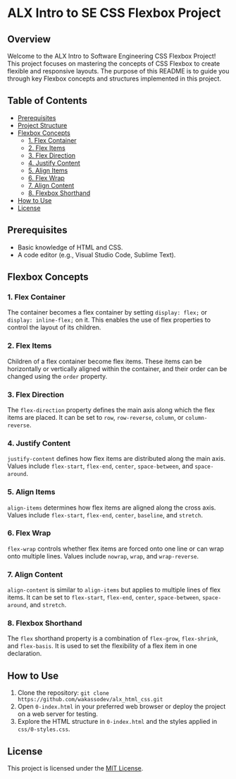 # ALX Intro to SE CSS Flexbox Project

## Overview

Welcome to the ALX Intro to Software Engineering CSS Flexbox Project! This project focuses on mastering the concepts of CSS Flexbox to create flexible and responsive layouts. The purpose of this README is to guide you through key Flexbox concepts and structures implemented in this project.

## Table of Contents

- [Prerequisites](#prerequisites)
- [Project Structure](#project-structure)
- [Flexbox Concepts](#flexbox-concepts)
  - [1. Flex Container](#1-flex-container)
  - [2. Flex Items](#2-flex-items)
  - [3. Flex Direction](#3-flex-direction)
  - [4. Justify Content](#4-justify-content)
  - [5. Align Items](#5-align-items)
  - [6. Flex Wrap](#6-flex-wrap)
  - [7. Align Content](#7-align-content)
  - [8. Flexbox Shorthand](#8-flexbox-shorthand)
- [How to Use](#how-to-use)
- [License](#license)

## Prerequisites

- Basic knowledge of HTML and CSS.
- A code editor (e.g., Visual Studio Code, Sublime Text).


## Flexbox Concepts

### 1. Flex Container

The container becomes a flex container by setting `display: flex;` or `display: inline-flex;` on it. This enables the use of flex properties to control the layout of its children.

### 2. Flex Items

Children of a flex container become flex items. These items can be horizontally or vertically aligned within the container, and their order can be changed using the `order` property.

### 3. Flex Direction

The `flex-direction` property defines the main axis along which the flex items are placed. It can be set to `row`, `row-reverse`, `column`, or `column-reverse`.

### 4. Justify Content

`justify-content` defines how flex items are distributed along the main axis. Values include `flex-start`, `flex-end`, `center`, `space-between`, and `space-around`.

### 5. Align Items

`align-items` determines how flex items are aligned along the cross axis. Values include `flex-start`, `flex-end`, `center`, `baseline`, and `stretch`.

### 6. Flex Wrap

`flex-wrap` controls whether flex items are forced onto one line or can wrap onto multiple lines. Values include `nowrap`, `wrap`, and `wrap-reverse`.

### 7. Align Content

`align-content` is similar to `align-items` but applies to multiple lines of flex items. It can be set to `flex-start`, `flex-end`, `center`, `space-between`, `space-around`, and `stretch`.

### 8. Flexbox Shorthand

The `flex` shorthand property is a combination of `flex-grow`, `flex-shrink`, and `flex-basis`. It is used to set the flexibility of a flex item in one declaration.

## How to Use

1. Clone the repository: `git clone https://github.com/wakassodev/alx_html_css.git`
2. Open `0-index.html` in your preferred web browser or deploy the project on a web server for testing.
3. Explore the HTML structure in `0-index.html` and the styles applied in `css/0-styles.css`.


## License

This project is licensed under the [MIT License](LICENSE).
